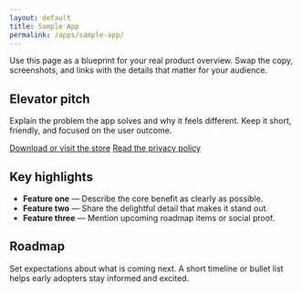 ```yaml
---
layout: default
title: Sample App
permalink: /apps/sample-app/
---
```


Use this page as a blueprint for your real product overview. Swap the copy, screenshots, and links with the details that matter for your audience.

## Elevator pitch

Explain the problem the app solves and why it feels different. Keep it short, friendly, and focused on the user outcome.

<p>
  <a class="btn" href="#">Download or visit the store</a>
  <a class="btn" href="{{ '/apps/sample-app/privacy/' | relative_url }}">Read the privacy policy</a>
</p>

## Key highlights

- **Feature one** — Describe the core benefit as clearly as possible.
- **Feature two** — Share the delightful detail that makes it stand out.
- **Feature three** — Mention upcoming roadmap items or social proof.

## Roadmap

Set expectations about what is coming next. A short timeline or bullet list helps early adopters stay informed and excited.
